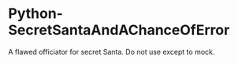 # Python-SecretSantaAndAChanceOfError
A flawed officiator for secret Santa. Do not use except to mock.
